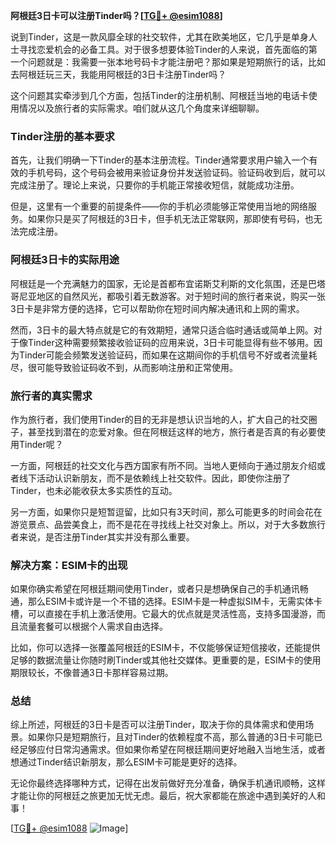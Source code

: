 **阿根廷3日卡可以注册Tinder吗？[[TG💪+ @esim1088](https://t.me/s/esim1088)]**

说到Tinder，这是一款风靡全球的社交软件，尤其在欧美地区，它几乎是单身人士寻找恋爱机会的必备工具。对于很多想要体验Tinder的人来说，首先面临的第一个问题就是：我需要一张本地号码卡才能注册吧？那如果是短期旅行的话，比如去阿根廷玩三天，我能用阿根廷的3日卡注册Tinder吗？

这个问题其实牵涉到几个方面，包括Tinder的注册机制、阿根廷当地的电话卡使用情况以及旅行者的实际需求。咱们就从这几个角度来详细聊聊。

### Tinder注册的基本要求

首先，让我们明确一下Tinder的基本注册流程。Tinder通常要求用户输入一个有效的手机号码，这个号码会被用来验证身份并发送验证码。验证码收到后，就可以完成注册了。理论上来说，只要你的手机能正常接收短信，就能成功注册。

但是，这里有一个重要的前提条件——你的手机必须能够正常使用当地的网络服务。如果你只是买了阿根廷的3日卡，但手机无法正常联网，那即使有号码，也无法完成注册。

### 阿根廷3日卡的实际用途

阿根廷是一个充满魅力的国家，无论是首都布宜诺斯艾利斯的文化氛围，还是巴塔哥尼亚地区的自然风光，都吸引着无数游客。对于短时间的旅行者来说，购买一张3日卡是非常方便的选择，它可以帮助你在短时间内解决通讯和上网的需求。

然而，3日卡的最大特点就是它的有效期短，通常只适合临时通话或简单上网。对于像Tinder这种需要频繁接收验证码的应用来说，3日卡可能显得有些不够用。因为Tinder可能会频繁发送验证码，而如果在这期间你的手机信号不好或者流量耗尽，很可能导致验证码收不到，从而影响注册和正常使用。

### 旅行者的真实需求

作为旅行者，我们使用Tinder的目的无非是想认识当地的人，扩大自己的社交圈子，甚至找到潜在的恋爱对象。但在阿根廷这样的地方，旅行者是否真的有必要使用Tinder呢？

一方面，阿根廷的社交文化与西方国家有所不同。当地人更倾向于通过朋友介绍或者线下活动认识新朋友，而不是依赖线上社交软件。因此，即使你注册了Tinder，也未必能收获太多实质性的互动。

另一方面，如果你只是短暂逗留，比如只有3天时间，那么可能更多的时间会花在游览景点、品尝美食上，而不是花在寻找线上社交对象上。所以，对于大多数旅行者来说，是否注册Tinder其实并没有那么重要。

### 解决方案：ESIM卡的出现

如果你确实希望在阿根廷期间使用Tinder，或者只是想确保自己的手机通讯畅通，那么ESIM卡或许是一个不错的选择。ESIM卡是一种虚拟SIM卡，无需实体卡槽，可以直接在手机上激活使用。它最大的优点就是灵活性高，支持多国漫游，而且流量套餐可以根据个人需求自由选择。

比如，你可以选择一张覆盖阿根廷的ESIM卡，不仅能够保证短信接收，还能提供足够的数据流量让你随时刷Tinder或其他社交媒体。更重要的是，ESIM卡的使用期限较长，不像普通3日卡那样容易过期。

### 总结

综上所述，阿根廷的3日卡是否可以注册Tinder，取决于你的具体需求和使用场景。如果你只是短期旅行，且对Tinder的依赖程度不高，那么普通的3日卡可能已经足够应付日常沟通需求。但如果你希望在阿根廷期间更好地融入当地生活，或者想通过Tinder结识新朋友，那么ESIM卡可能是更好的选择。

无论你最终选择哪种方式，记得在出发前做好充分准备，确保手机通讯顺畅，这样才能让你的阿根廷之旅更加无忧无虑。最后，祝大家都能在旅途中遇到美好的人和事！

[[TG💪+ @esim1088](https://t.me/s/esim1088) ![Image](https://i.postimg.cc/4NQfJmqS/Snipaste-2025-05-13-00-14-12.png)]
